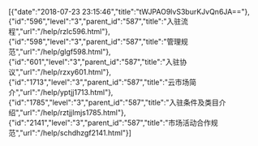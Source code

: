 [{"date":"2018-07-23 23:15:46","title":"tWJPAO9lvS3burKJvQn6JA=="},{"id":"596","level":"3","parent_id":"587","title":"入驻流程","url":"/help/rzlc596.html"},{"id":"598","level":"3","parent_id":"587","title":"管理规范","url":"/help/glgf598.html"},{"id":"601","level":"3","parent_id":"587","title":"入驻协议","url":"/help/rzxy601.html"},{"id":"1713","level":"3","parent_id":"587","title":"云市场简介","url":"/help/yptjj1713.html"},{"id":"1785","level":"3","parent_id":"587","title":"入驻条件及类目介绍","url":"/help/rztjjlmjs1785.html"},{"id":"2141","level":"3","parent_id":"587","title":"市场活动合作规范","url":"/help/schdhzgf2141.html"}]